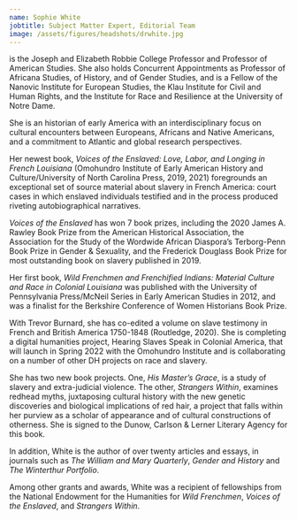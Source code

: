 ```yaml
---
name: Sophie White
jobtitle: Subject Matter Expert, Editorial Team
image: /assets/figures/headshots/drwhite.jpg
---
```

is the Joseph and Elizabeth Robbie College Professor and Professor of American Studies. She also holds Concurrent Appointments as Professor of Africana Studies, of History, and of Gender Studies, and is a Fellow of the Nanovic Institute for European Studies, the Klau Institute for Civil and Human Rights, and the Institute for Race and Resilience at the University of Notre Dame.  

She is an historian of early America with an interdisciplinary focus on cultural encounters between Europeans, Africans and Native Americans, and a commitment to Atlantic and global research perspectives.  

Her newest book, *Voices of the Enslaved: Love, Labor, and Longing in French Louisiana* (Omohundro Institute of Early American History and Culture/University of North Carolina Press, 2019, 2021) foregrounds an exceptional set of source material about slavery in French America: court cases in which enslaved individuals testified and in the process produced riveting autobiographical narratives.  

*Voices of the Enslaved* has won 7 book prizes, including the 2020 James A. Rawley Book Prize from the American Historical Association, the Association for the Study of the Wordwide African Diaspora’s Terborg-Penn Book Prize in Gender & Sexuality, and the Frederick Douglass Book Prize for most outstanding book on slavery published in 2019.  

Her first book, *Wild Frenchmen and Frenchified Indians: Material Culture and Race in Colonial Louisiana* was published with the University of Pennsylvania Press/McNeil Series in Early American Studies in 2012, and was a finalist for the Berkshire Conference of Women Historians Book Prize.

With Trevor Burnard, she has co-edited a volume on slave testimony in French and British America 1750-1848 (Routledge, 2020). She is completing a digital humanities project, Hearing Slaves Speak in Colonial America, that will launch in Spring 2022 with the Omohundro Institute and is collaborating on a number of other DH projects on race and slavery.  

She has two new book projects. One, *His Master’s Grace*, is a study of slavery and extra-judicial violence. The other, *Strangers Within*, examines redhead myths, juxtaposing cultural history with the new genetic discoveries and biological implications of red hair, a project that falls within her purview as a scholar of appearance and of cultural constructions of otherness. She is signed to the Dunow, Carlson & Lerner Literary Agency for this book.  

In addition, White is the author of over twenty articles and essays, in journals such as *The William and Mary Quarterly*, *Gender and History* and *The Winterthur Portfolio*.  

Among other grants and awards, White was a recipient of fellowships from the National Endowment for the Humanities for *Wild Frenchmen*, *Voices of the Enslaved*, and *Strangers Within*.